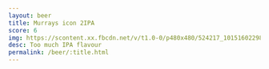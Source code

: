 ```yaml
---
layout: beer
title: Murrays icon 2IPA
score: 6
img: https://scontent.xx.fbcdn.net/v/t1.0-0/p480x480/524217_10151602298053745_1174689076_n.jpg?oh=3095e1b802fa32166501299e0230668c&oe=59208A1B
desc: Too much IPA flavour
permalink: /beer/:title.html
---
```

